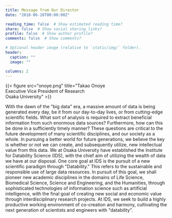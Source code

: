 ```yaml
---
title: Message from Our Director
date: "2018-06-28T00:00:00Z"

reading_time: false  # Show estimated reading time?
share: false  # Show social sharing links?
profile: false  # Show author profile?
comments: false  # Show comments?

# Optional header image (relative to `static/img/` folder).
header:
  caption: ""
  image: ""

columns: 2
---
```


{{< figure src="onoye.png" title="Takao Onoye<br/>Executive Vice President of Research<br/>Osaka University" >}}


With the dawn of the "big data" era, a massive amount of data is being generated every day, be it from our day-to-day lives, or from cutting-edge scientific fields. What sort of analysis is required to extract beneficial information from such enormous data sources? Furthermore, how can this be done in a sufficiently timely manner? These questions are critical to the future development of many scientific disciplines, and our society as a whole. In pursuing a better world for future generations, we believe the key is whether or not we can create, and subsequently utilize, new intellectual value from this data.
We at Osaka University have established the Institute for Datability Science (IDS), with the chief aim of utilizing the wealth of data we have at our disposal. One core goal at IDS is the pursuit of a new scientific paradigm through "Datability." This refers to the sustainable and responsible use of large data resources. In pursuit of this goal, we shall pioneer new academic disciplines in the domains of Life Science, Biomedical Science, Science and Engineering, and the Humanities, through sophisticated technologies of information science such as artificial intelligence, with the final goal of creating new social and economic value through interdisciplinary research projects. At IDS, we seek to build a highly productive working environment of co-creation and harmony, cultivating the next generation of scientists and engineers with "datability".
